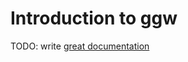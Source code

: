 # Introduction to ggw

TODO: write [great documentation](http://jacobian.org/writing/great-documentation/what-to-write/)
